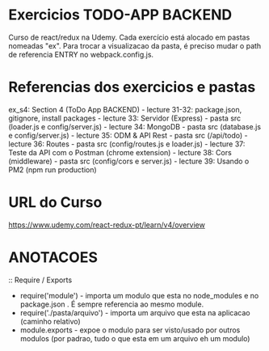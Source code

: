 # Exercicios TODO-APP BACKEND #
Curso de react/redux na Udemy.
Cada exercício está alocado em pastas nomeadas "ex".
Para trocar a visualizacao da pasta, é preciso mudar o path de referencia ENTRY no webpack.config.js.

# Referencias dos exercicios e pastas #
ex_s4: Section 4 (ToDo App BACKEND)
	- lecture 31-32: package.json, gitignore, install packages
	- lecture 33: Servidor (Express) - pasta src (loader.js e config/server.js)
	- lecture 34: MongoDB - pasta src (database.js e config/server.js)
	- lecture 35: ODM & API Rest - pasta src (/api/todo)
	- lecture 36: Routes - pasta src (config/routes.js e loader.js)
	- lecture 37: Teste da API com o Postman (chrome extension)
	- lecture 38: Cors (middleware) - pasta src (config/cors e server.js)
	- lecture 39: Usando o PM2 (npm run production)

# URL do Curso #
https://www.udemy.com/react-redux-pt/learn/v4/overview


# ANOTACOES

:: Require / Exports

- require('module') - importa um modulo que esta no node_modules e no package.json . É sempre referencia ao mesmo module.
- require('./pasta/arquivo') - importa um arquivo que esta na aplicacao (caminho relativo)
- module.exports - expoe o modulo para ser visto/usado por outros modulos (por padrao, tudo o que esta em um arquivo eh um modulo)